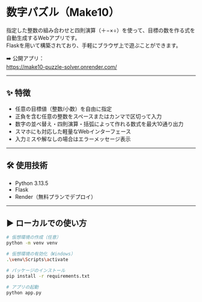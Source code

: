 # 数字パズル（Make10）

指定した整数の組み合わせと四則演算（＋−×÷）を使って、目標の数を作る式を自動生成するWebアプリです。  
Flaskを用いて構築されており、手軽にブラウザ上で遊ぶことができます。

➡️ 公開アプリ：  
https://make10-puzzle-solver.onrender.com/

---

## ✨ 特徴

- 任意の目標値（整数/小数）を自由に指定
- 正負を含む任意の整数をスペースまたはカンマで区切って入力
- 数字の並べ替え・四則演算・括弧によって作れる数式を最大10通り出力
- スマホにも対応した軽量なWebインターフェース
- 入力ミスや解なしの場合はエラーメッセージ表示

---

## 🛠 使用技術

- Python 3.13.5
- Flask
- Render（無料プランでデプロイ）

---

## ▶️ ローカルでの使い方

```bash
# 仮想環境の作成（任意）
python -m venv venv

# 仮想環境の有効化（Windows）
.\venv\Scripts\activate

# パッケージのインストール
pip install -r requirements.txt

# アプリの起動
python app.py
